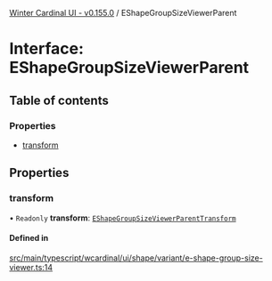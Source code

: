 [Winter Cardinal UI - v0.155.0](../index.md) / EShapeGroupSizeViewerParent

# Interface: EShapeGroupSizeViewerParent

## Table of contents

### Properties

- [transform](EShapeGroupSizeViewerParent.md#transform)

## Properties

### transform

• `Readonly` **transform**: [`EShapeGroupSizeViewerParentTransform`](EShapeGroupSizeViewerParentTransform.md)

#### Defined in

[src/main/typescript/wcardinal/ui/shape/variant/e-shape-group-size-viewer.ts:14](https://github.com/winter-cardinal/winter-cardinal-ui/blob/v0.155.0/src/main/typescript/wcardinal/ui/shape/variant/e-shape-group-size-viewer.ts#L14)

